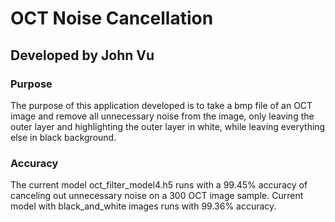 # OCT Noise Cancellation
## Developed by John Vu

### Purpose
The purpose of this application developed is to take a bmp file of an OCT image and remove all unnecessary noise from the image, only leaving the outer layer and highlighting the outer layer in white, while leaving everything else in black background.

### Accuracy
The current model oct_filter_model4.h5 runs with a 99.45% accuracy of canceling out unnecessary noise on a 300 OCT image sample.
Current model with black_and_white images runs with 99.36% accuracy.

